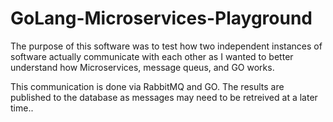 # GoLang-Microservices-Playground
The purpose of this software was to test how two independent instances of software actually communicate with each other as I wanted
to better understand how Microservices, message queus, and GO works. 

This communication is done via RabbitMQ and GO. The results are published to the database as messages may need to be retreived at a later time..
